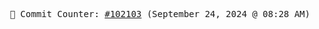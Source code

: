 <p align="center">
    <samp>
        📮 Commit Counter: <a href="https://github.com/Javascript-void0/Javascript-void0/commits/main">#102103</a> (September 24, 2024 @ 08:28 AM)
    </samp>
</p>